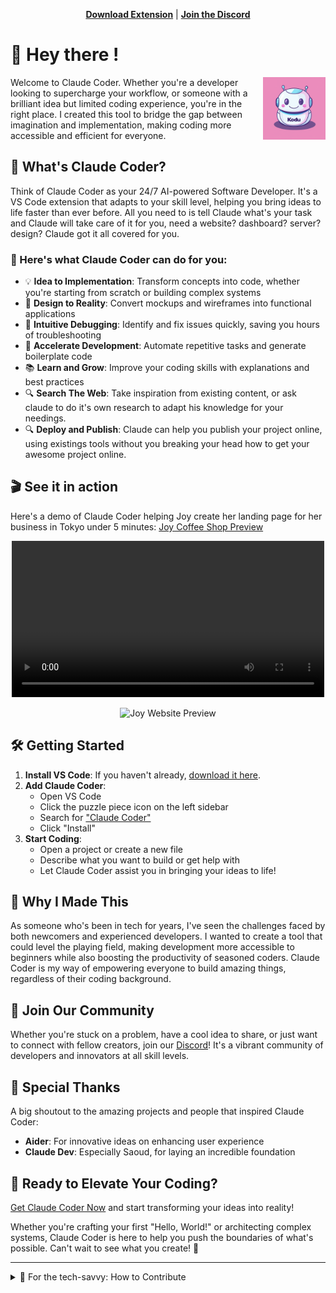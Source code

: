 <p align="center">
  <a href="https://marketplace.visualstudio.com/items?itemName=kodu-ai.claude-dev-experimental" target="_blank"><strong>Download Extension</strong></a> | <a href="https://discord.gg/Fn97SD34qk" target="_blank"><strong>Join the Discord</strong></a>
</p>

# 👋 Hey there !

<img src="./extension/assets/kodu.png" width="100" align="right" alt="Claude Coder Logo" />

Welcome to Claude Coder. Whether you're a developer looking to supercharge your workflow, or someone with a brilliant idea but limited coding experience, you're in the right place. I created this tool to bridge the gap between imagination and implementation, making coding more accessible and efficient for everyone.

## 🚀 What's Claude Coder?

Think of Claude Coder as your 24/7 AI-powered Software Developer. It's a VS Code extension that adapts to your skill level, helping you bring ideas to life faster than ever before.
All you need to is tell Claude what's your task and Claude will take care of it for you, need a website? dashboard? server? design? Claude got it all covered for you.

### 🌟 Here's what Claude Coder can do for you:

- 💡 **Idea to Implementation**: Transform concepts into code, whether you're starting from scratch or building complex systems
- 🎨 **Design to Reality**: Convert mockups and wireframes into functional applications
- 🐞 **Intuitive Debugging**: Identify and fix issues quickly, saving you hours of troubleshooting
- 🚗 **Accelerate Development**: Automate repetitive tasks and generate boilerplate code
- 📚 **Learn and Grow**: Improve your coding skills with explanations and best practices
- 🔍 **Search The Web**: Take inspiration from existing content, or ask claude to do it's own research to adapt his knowledge for your needings.
- 🔍 **Deploy and Publish**: Claude can help you publish your project online, using existings tools without you breaking your head how to get your awesome project online.

## 🎬 See it in action

Here's a demo of Claude Coder helping Joy create her landing page for her business in Tokyo under 5 minutes:
[Joy Coffee Shop Preview](https://joy-coffee-shop.vercel.app)




<p align="center">
<video alt="video" src="https://github.com/user-attachments/assets/4f00201e-12d1-4a91-aeb0-614726dab8b3" width="500" />
</p>

<p align="center">
<img src="https://res.cloudinary.com/ddqtnp0ic/image/upload/v1727892212/50888505-4eb097dc4d688fd44252eafcae7c152e_mebjvs.webp" alt="Joy Website Preview">
</p>

## 🛠 Getting Started

1. **Install VS Code**: If you haven't already, [download it here](https://code.visualstudio.com/).
2. **Add Claude Coder**:
   - Open VS Code
   - Click the puzzle piece icon on the left sidebar
   - Search for ["Claude Coder"](https://www.kodu.ai/l/ext)
   - Click "Install"
3. **Start Coding**:
   - Open a project or create a new file
   - Describe what you want to build or get help with
   - Let Claude Coder assist you in bringing your ideas to life!

## 💖 Why I Made This

As someone who's been in tech for years, I've seen the challenges faced by both newcomers and experienced developers. I wanted to create a tool that could level the playing field, making development more accessible to beginners while also boosting the productivity of seasoned coders. Claude Coder is my way of empowering everyone to build amazing things, regardless of their coding background.

## 🤝 Join Our Community

Whether you're stuck on a problem, have a cool idea to share, or just want to connect with fellow creators, join our [Discord](https://discord.gg/Fn97SD34qk)! It's a vibrant community of developers and innovators at all skill levels.

## 🙏 Special Thanks

A big shoutout to the amazing projects and people that inspired Claude Coder:

- **Aider**: For innovative ideas on enhancing user experience
- **Claude Dev**: Especially Saoud, for laying an incredible foundation

## 🚀 Ready to Elevate Your Coding?

[Get Claude Coder Now](https://www.kodu.ai/l/ext) and start transforming your ideas into reality!

Whether you're crafting your first "Hello, World!" or architecting complex systems, Claude Coder is here to help you push the boundaries of what's possible. Can't wait to see what you create! 🌟

---

<details>
<summary>🔧 For the tech-savvy: How to Contribute</summary>

If you're a developer and want to help make Claude Coder even better, here's how:

1. Clone the repo: `git clone https://github.com/kodu-ai/claude-coder.git`
2. Open in VS Code: `code claude-coder`
3. Navigate to extension folder: `cd extension`
4. Install dependencies: `npm run install:all`
5. Run with `F5`

Pro tips:

- Webview hot-reloads, but might need an occasional extension host reload
- Extension host changes need a full reload (Cmd/Ctrl + R)

Make your changes, create a pull request, and let's make magic together!

</details>
